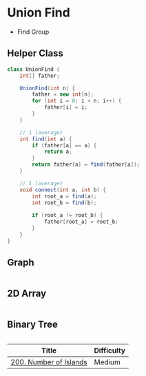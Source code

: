 # Union Find

- Find Group

## Helper Class

```java
class UnionFind {
    int[] father;

    UnionFind(int n) {
        father = new int[n];
        for (int i = 0; i < n; i++) {
            father[i] = i;
        }
    }

    // 1 (average)
    int find(int a) {
        if (father[a] == a) {
            return a;
        }
        return father[a] = find(father[a]);
    }

    // 1 (average)
    void connect(int a, int b) {
        int root_a = find(a);
        int root_b = find(b);
        
        if (root_a != root_b) {
            father[root_a] = root_b;
        }
    }
}
```

## Graph

```java
```

## 2D Array

```java
```

## Binary Tree

```java
```

|Title|Difficulty|
|-----|---------|
|[200. Number of Islands](../LeetCode/200_Number_of_Islands/README.md)|Medium|